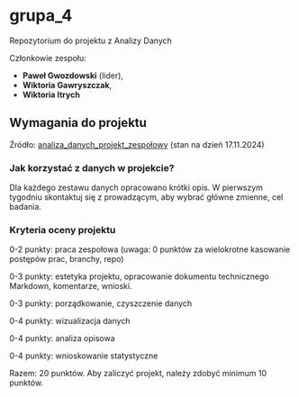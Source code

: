 # grupa_4
Repozytorium do projektu z Analizy Danych

Członkowie zespołu:

- **Paweł Gwozdowski** (lider),
- **Wiktoria Gawryszczak**,
- **Wiktoria Itrych**

## Wymagania do projektu

Źródło: [analiza_danych_projekt_zespołowy](https://github.com/kflisikowski/analiza_danych_projekt_zespolowy) (stan na dzień 17.11.2024)

### Jak korzystać z danych w projekcie?

Dla każdego zestawu danych opracowano krótki opis. W pierwszym tygodniu skontaktuj się z prowadzącym, aby wybrać główne zmienne, cel badania. 

### Kryteria oceny projektu

0-2 punkty: praca zespołowa (uwaga: 0 punktów za wielokrotne kasowanie postępów prac, branchy, repo)

0-3 punkty: estetyka projektu, opracowanie dokumentu technicznego Markdown, komentarze, wnioski. 

0-3 punkty: porządkowanie, czyszczenie danych

0-4 punkty: wizualizacja danych

0-4 punkty: analiza opisowa

0-4 punkty: wnioskowanie statystyczne

Razem: 20 punktów. Aby zaliczyć projekt, należy zdobyć minimum 10 punktów.
